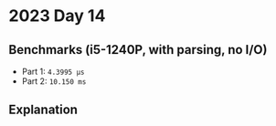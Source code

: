 # 2023 Day 14

## Benchmarks (i5-1240P, with parsing, no I/O)

- Part 1: `4.3995 µs`
- Part 2: `10.150 ms`

## Explanation
